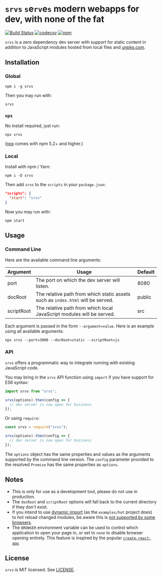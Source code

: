 # `srvs` `s`e`rv`e`s` modern webapps for dev, with none of the fat

[![Build Status](https://travis-ci.org/okwolf/srvs.svg?branch=master)](https://travis-ci.org/okwolf/srvs)
[![codecov](https://codecov.io/gh/okwolf/srvs/branch/master/graph/badge.svg)](https://codecov.io/gh/okwolf/srvs)
[![npm](https://img.shields.io/npm/v/srvs.svg)](https://www.npmjs.org/package/srvs)

`srvs` is a zero dependency dev server with support for static content in addition to JavaScript modules hosted from local files and [unpkg.com](https://unpkg.com).

## Installation

### Global

```console
npm i -g srvs
```

Then you may run with:

```console
srvs
```

### `npx`

No install required, just run:

```console
npx srvs
```

([npx](https://medium.com/@maybekatz/introducing-npx-an-npm-package-runner-55f7d4bd282b) comes with npm 5.2+ and higher.)

### Local

Install with npm / Yarn:

```console
npm i -D srvs
```

Then add `srvs` to the `scripts` in your `package.json`:

```json
"scripts": {
  "start": "srvs"
}
```

Now you may run with:

```console
npm start
```

## Usage

### Command Line

Here are the available command line arguments:

| Argument   | Usage                                                                           | Default |
| ---------- | ------------------------------------------------------------------------------- | ------- |
| port       | The port on which the dev server will listen.                                   | 8080    |
| docRoot    | The relative path from which static assets such as `index.html` will be served. | public  |
| scriptRoot | The relative path from which local JavaScript modules will be served.           | src     |

Each argument is passed in the form `--argument=value`. Here is an example using all available arguments:

```console
npx srvs --port=3000 --docRoot=static --scriptRoot=js
```

### API

`srvs` offers a programmatic way to integrate running with existing JavaScript code.

You may bring in the `srvs` API function using `import` if you have support for ES6 syntax:

```js
import srvs from "srvs";

srvs(options).then(config => {
  // dev server is now open for business
});
```

Or using `require`:

```js
const srvs = require("srvs");

srvs(options).then(config => {
  // dev server is now open for business
});
```

The `options` object has the same properties and values as the arguments supported by the command line version. The `config` parameter provided to the resolved `Promise` has the same properties as `options`.

## Notes

- This is only for use as a development tool, please do not use in production.
- The `docRoot` and `scriptRoot` options will fall back to the current directory if they don't exist.
- If you intend to use [dynamic import](https://github.com/tc39/proposal-dynamic-import#import) (as the `examples/hot` project does) to hot reload changed modules, be aware this is [not supported by some browsers](https://caniuse.com/#feat=es6-module-dynamic-import).
- The `BROWSER` environment variable can be used to control which application to open your page in, or set to `none` to disable browser opening entirely. This feature is inspired by the popular [`create-react-app`](https://facebook.github.io/create-react-app/docs/advanced-configuration).

## License

`srvs` is MIT licensed. See [LICENSE](LICENSE.md).
